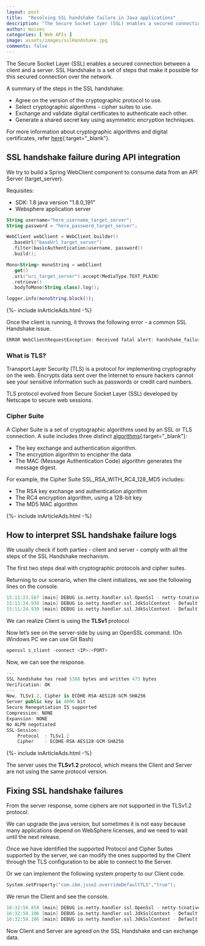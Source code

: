 ```yaml
---
layout: post
title:  "Resolving SSL handshake failure in Java applications"
description: "The Secure Socket Layer (SSL) enables a secured connection between a client and a server."
author: moises
categories: [ Web APIs ]
image: assets/images/sslHandshake.jpg
comments: false
---
```


The Secure Socket Layer (SSL) enables a secured connection between a client and a server. SSL Handshake is a set of steps that make it possible for this secured connection over the network.

A summary of the steps in the SSL handshake:

- Agree on the version of the cryptographic protocol to use.
- Select cryptographic algorithms - cipher suites to use.
- Exchange and validate digital certificates to authenticate each other.
- Generate a shared secret key using asymmetric encryption techniques.

For more information about cryptographic algorithms and digital certificates, refer [here](https://www.ibm.com/docs/en/ibm-mq/7.5?topic=mechanisms-cryptographic-security-protocols-tls-ssl){:target="_blank"}.

## SSL handshake failure during API integration

We try to build a Spring WebClient component to consume data from an API Server (target_server).

Requisites:

- SDK: 1.8 java version "1.8.0_191"
- Websphere application server

```kotlin
String username="here_username_target_server";
String password = "here_password_target_server";

WebClient webClient = WebClient.builder()
  .baseUrl("baseUrl_target_server")
  .filter(basicAuthentication(username, password))
  .build();

Mono<String> monoString = webClient
  .get()
  .uri("uri_target_server").accept(MediaType.TEXT_PLAIN)
  .retrieve()
  .bodyToMono(String.class).log();

logger.info(monoString.block());
```

<div>
{%- include inArticleAds.html -%}
</div>

Once the client is running, it throws the following error - a common SSL Handshake issue.

```kotlin
ERROR WebClientRequestException: Received fatal alert: handshake_failure; nested exception is javax.net.ssl.SSLException: Received fatal alert: handshake_failure)
```

### What is TLS?

Transport Layer Security (TLS) is a protocol for implementing cryptography on the web. Encrypts data sent over the Internet to ensure hackers cannot see your sensitive information such as passwords or credit card numbers.

TLS protocol evolved from Secure Socket Layer (SSL) developed by Netscape to secure web sessions. 

### Cipher Suite

A Cipher Suite is a set of cryptographic algorithms used by an SSL or TLS connection. A suite includes three distinct [algorithms](https://codersite.dev/big-o-notation-analysis-of-algorithms/){:target="_blank"}:

- The key exchange and authentication algorithm.
- The encryption algorithm to encipher the data
- The MAC (Message Authentication Code) algorithm generates the message digest.

For example, the Cipher Suite SSL_RSA_WITH_RC4_128_MD5 includes:

- The RSA key exchange and authentication algorithm
- The RC4 encryption algorithm, using a 128-bit key
- The MD5 MAC algorithm

<div>
{%- include inArticleAds.html -%}
</div>

## How to interpret SSL handshake failure logs

We usually check if both parties - client and server - comply with all the steps of the SSL Handshake mechanism.

The first two steps deal with cryptographic protocols and cipher suites.

Returning to our scenario, when the client initializes, we see the following lines on the console.

```kotlin
15:11:23.567 [main] DEBUG io.netty.handler.ssl.OpenSsl - netty-tcnative not in the classpath; OpenSslEngine will be unavailable.
15:11:24.939 [main] DEBUG io.netty.handler.ssl.JdkSslContext - Default protocols (JDK): [TLSv1]
15:11:24.939 [main] DEBUG io.netty.handler.ssl.JdkSslContext - Default cipher suites (JDK): [TLS_ECDHE_ECDSA_WITH_AES_256_GCM_SHA384, TLS_ECDHE_ECDSA_WITH_AES_128_GCM_SHA256, TLS_ECDHE_RSA_WITH_AES_128_GCM_SHA256, TLS_ECDHE_RSA_WITH_AES_256_GCM_SHA384, TLS_ECDHE_RSA_WITH_AES_128_CBC_SHA, TLS_ECDHE_RSA_WITH_AES_256_CBC_SHA, TLS_RSA_WITH_AES_128_GCM_SHA256, TLS_RSA_WITH_AES_128_CBC_SHA, TLS_RSA_WITH_AES_256_CBC_SHA]

```

We can realize Client is using the **TLSv1** protocol

Now let’s see on the server-side by using an OpenSSL command. (On Windows PC we can use Git Bash)

```kotlin
openssl s_client -connect <IP>:<PORT>
```

Now, we can see the response.

```kotlin
---
SSL handshake has read 5388 bytes and written 473 bytes
Verification: OK
---
New, TLSv1.2, Cipher is ECDHE-RSA-AES128-GCM-SHA256
Server public key is 4096 bit
Secure Renegotiation IS supported
Compression: NONE
Expansion: NONE
No ALPN negotiated
SSL-Session:
    Protocol  : TLSv1.2
    Cipher    : ECDHE-RSA-AES128-GCM-SHA256
```
<div>
{%- include inArticleAds.html -%}
</div>

The server uses the **TLSv1.2** protocol, which means the Client and Server are not using the same protocol version.

## Fixing SSL handshake failures

From the server response, some ciphers are not supported in the TLSv1.2 protocol.

We can upgrade the java version, but sometimes it is not easy because many applications depend on WebSphere licenses, and we need to wait until the next release.

Once we have identified the supported Protocol and Cipher Suites supported by the server, we can modify the ones supported by the Client through the TLS configuration to be able to connect to the Server.

Or we can implement the following system property to our Client code.

```kotlin
System.setProperty("com.ibm.jsse2.overrideDefaultTLS","true");
```

We rerun the Client and see the console.

```kotlin
16:32:56.858 [main] DEBUG io.netty.handler.ssl.OpenSsl - netty-tcnative not in the classpath; OpenSslEngine will be unavailable.
16:32:58.106 [main] DEBUG io.netty.handler.ssl.JdkSslContext - Default protocols (JDK): [TLSv1.2, TLSv1.1, TLSv1]
16:32:58.106 [main] DEBUG io.netty.handler.ssl.JdkSslContext - Default cipher suites (JDK): [TLS_ECDHE_ECDSA_WITH_AES_256_GCM_SHA384, TLS_ECDHE_ECDSA_WITH_AES_128_GCM_SHA256, TLS_ECDHE_RSA_WITH_AES_128_GCM_SHA256, TLS_ECDHE_RSA_WITH_AES_256_GCM_SHA384, TLS_ECDHE_RSA_WITH_AES_128_CBC_SHA, TLS_ECDHE_RSA_WITH_AES_256_CBC_SHA, TLS_RSA_WITH_AES_128_GCM_SHA256, TLS_RSA_WITH_AES_128_CBC_SHA, TLS_RSA_WITH_AES_256_CBC_SHA]

```

Now Client and Server are agreed on the SSL Handshake and can exchange data.
